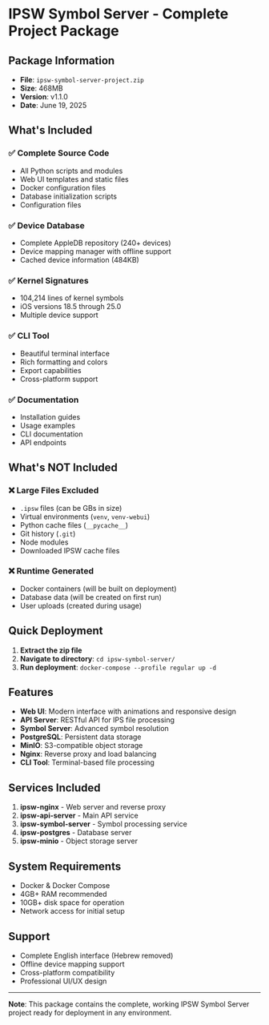 # IPSW Symbol Server - Complete Project Package

## Package Information
- **File**: `ipsw-symbol-server-project.zip`
- **Size**: 468MB
- **Version**: v1.1.0
- **Date**: June 19, 2025

## What's Included

### ✅ **Complete Source Code**
- All Python scripts and modules
- Web UI templates and static files
- Docker configuration files
- Database initialization scripts
- Configuration files

### ✅ **Device Database**
- Complete AppleDB repository (240+ devices)
- Device mapping manager with offline support
- Cached device information (484KB)

### ✅ **Kernel Signatures**
- 104,214 lines of kernel symbols
- iOS versions 18.5 through 25.0
- Multiple device support

### ✅ **CLI Tool**
- Beautiful terminal interface
- Rich formatting and colors
- Export capabilities
- Cross-platform support

### ✅ **Documentation**
- Installation guides
- Usage examples
- CLI documentation
- API endpoints

## What's NOT Included

### ❌ **Large Files Excluded**
- `.ipsw` files (can be GBs in size)
- Virtual environments (`venv`, `venv-webui`)
- Python cache files (`__pycache__`)
- Git history (`.git`)
- Node modules
- Downloaded IPSW cache files

### ❌ **Runtime Generated**
- Docker containers (will be built on deployment)
- Database data (will be created on first run)
- User uploads (created during usage)

## Quick Deployment

1. **Extract the zip file**
2. **Navigate to directory**: `cd ipsw-symbol-server/`
3. **Run deployment**: `docker-compose --profile regular up -d`

## Features

- **Web UI**: Modern interface with animations and responsive design
- **API Server**: RESTful API for IPS file processing
- **Symbol Server**: Advanced symbol resolution
- **PostgreSQL**: Persistent data storage
- **MinIO**: S3-compatible object storage
- **Nginx**: Reverse proxy and load balancing
- **CLI Tool**: Terminal-based file processing

## Services Included

1. **ipsw-nginx** - Web server and reverse proxy
2. **ipsw-api-server** - Main API service
3. **ipsw-symbol-server** - Symbol processing service
4. **ipsw-postgres** - Database server
5. **ipsw-minio** - Object storage server

## System Requirements

- Docker & Docker Compose
- 4GB+ RAM recommended
- 10GB+ disk space for operation
- Network access for initial setup

## Support

- Complete English interface (Hebrew removed)
- Offline device mapping support
- Cross-platform compatibility
- Professional UI/UX design

---

**Note**: This package contains the complete, working IPSW Symbol Server project ready for deployment in any environment. 